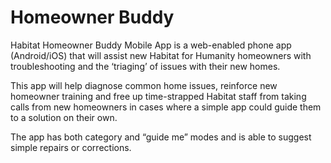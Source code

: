 # Homeowner Buddy
Habitat Homeowner Buddy Mobile App is a web-enabled phone app (Android/iOS) that will assist new Habitat for Humanity homeowners with troubleshooting and the ‘triaging’ of issues with their new homes.

This app will help diagnose common home issues, reinforce new homeowner training and free up time-strapped Habitat staff from taking calls from new homeowners in cases where a simple app could guide them to a solution on their own.

The app has both category and “guide me” modes and is able to suggest simple repairs or corrections.
